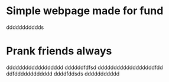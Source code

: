 # Simple webpage made for fund
ddddddddddds
# Prank friends always
dddddddddddddddddd
ddddddfdfsd
ddddddddddddddddddfdd
ddfdddddddddddd
ddddfddsds
ddddddddddd
